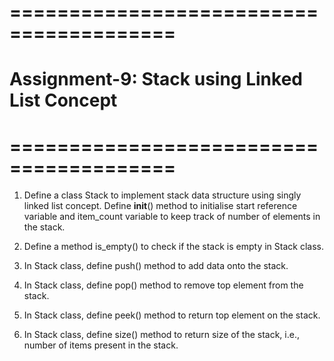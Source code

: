 # ========================================
# Assignment-9: Stack using Linked List Concept
# ========================================

 1. Define a class Stack to implement stack data structure using singly linked list concept.
    Define __init__() method to initialise start reference variable and item_count variable 
    to keep track of number of elements in the stack.

 2. Define a method is_empty() to check if the stack is empty in Stack class.

 3. In Stack class, define push() method to add data onto the stack.

 4. In Stack class, define pop() method to remove top element from the stack.

 5. In Stack class, define peek() method to return top element on the stack.

 6. In Stack class, define size() method to return size of the stack, 
    i.e., number of items present in the stack.
